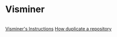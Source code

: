 Visminer
========
<br/>
<a href="https://github.com/visminer/Visminer/wiki">Visminer's Instructions</a>
<a href="https://help.github.com/articles/duplicating-a-repository">How duplicate a repository</a>
